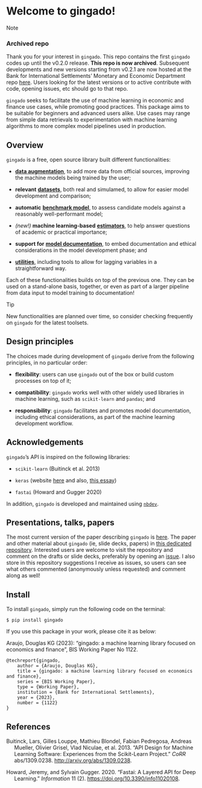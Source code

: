 # Welcome to gingado!


<!-- WARNING: THIS FILE WAS AUTOGENERATED! DO NOT EDIT! -->

> [!NOTE]
>
> ### Archived repo
>
> Thank you for your interest in `gingado`. This repo contains the first
> `gingado` codes up until the v0.2.0 release. **This repo is now
> archived**. Subsequent developments and new versions starting from
> v0.2.1 are now hosted at the Bank for International Settlements’
> Monetary and Economic Department repo
> [here](https://www.github.com/bis-med-it/gingado). Users looking for
> the latest versions or to active contribute with code, opening issues,
> etc should go to that repo.

`gingado` seeks to facilitate the use of machine learning in economic
and finance use cases, while promoting good practices. This package aims
to be suitable for beginners and advanced users alike. Use cases may
range from simple data retrievals to experimentation with machine
learning algorithms to more complex model pipelines used in production.

## Overview

`gingado` is a free, open source library built different
functionalities:

- [**data augmentation**](augmentation.html), to add more data from
  official sources, improving the machine models being trained by the
  user;

- **relevant** [**datasets**](datasets.html), both real and simulamed,
  to allow for easier model development and comparison;

- **automatic** [**benchmark model**](benchmark.html), to assess
  candidate models against a reasonably well-performant model;

- *(new!)* **machine learning-based** [**estimators**](estimators.html),
  to help answer questions of academic or practical importance;

- **support for** [**model documentation**](documentation.html), to
  embed documentation and ethical considerations in the model
  development phase; and

- [**utilities**](utils.html), including tools to allow for lagging
  variables in a straightforward way.

Each of these functionalities builds on top of the previous one. They
can be used on a stand-alone basis, together, or even as part of a
larger pipeline from data input to model training to documentation!

> [!TIP]
>
> New functionalities are planned over time, so consider checking
> frequently on `gingado` for the latest toolsets.

## Design principles

The choices made during development of `gingado` derive from the
following principles, in no particular order:

- **flexibility**: users can use `gingado` out of the box or build
  custom processes on top of it;

- **compatibility**: `gingado` works well with other widely used
  libraries in machine learning, such as `scikit-learn` and `pandas`;
  and

- **responsibility**: `gingado` facilitates and promotes model
  documentation, including ethical considerations, as part of the
  machine learning development workflow.

## Acknowledgements

`gingado`’s API is inspired on the following libraries:

- `scikit-learn` (Buitinck et al. 2013)

- `keras` (website [here](https://keras.io/about/) and also, [this
  essay](https://medium.com/s/story/notes-to-myself-on-software-engineering-c890f16f4e4d))

- `fastai` (Howard and Gugger 2020)

In addition, `gingado` is developed and maintained using
[`nbdev`](https://nbdev.fast.ai).

## Presentations, talks, papers

The most current version of the paper describing `gingado` is
[here](https://github.com/dkgaraujo/gingado_comms/blob/main/gingado.pdf).
The paper and other material about `gingado` (ie, slide decks, papers)
in [this dedicated
repository](https://github.com/dkgaraujo/gingado_comms). Interested
users are welcome to visit the repository and comment on the drafts or
slide decks, preferably by opening an
[issue](https://github.com/dkgaraujo/gingado_comms/issues). I also store
in this repository suggestions I receive as issues, so users can see
what others commented (anonymously unless requested) and comment along
as well!

## Install

To install `gingado`, simply run the following code on the terminal:

`$ pip install gingado`

If you use this package in your work, please cite it as below:

Araujo, Douglas KG (2023): “gingado: a machine learning library focused
on economics and finance”, BIS Working Paper No 1122.

    @techreport{gingado,
        author = {Araujo, Douglas KG},
        title = {gingado: a machine learning library focused on economics and finance},
        series = {BIS Working Paper},
        type = {Working Paper},
        institution = {Bank for International Settlements},
        year = {2023},
        number = {1122}
    }

## References

<div id="refs" class="references csl-bib-body hanging-indent"
entry-spacing="0">

<div id="ref-sklearnAPI" class="csl-entry">

Buitinck, Lars, Gilles Louppe, Mathieu Blondel, Fabian Pedregosa,
Andreas Mueller, Olivier Grisel, Vlad Niculae, et al. 2013. “API Design
for Machine Learning Software: Experiences from the Scikit-Learn
Project.” *CoRR* abs/1309.0238. <http://arxiv.org/abs/1309.0238>.

</div>

<div id="ref-fastaiAPI" class="csl-entry">

Howard, Jeremy, and Sylvain Gugger. 2020. “Fastai: A Layered API for
Deep Learning.” *Information* 11 (2).
<https://doi.org/10.3390/info11020108>.

</div>

</div>
